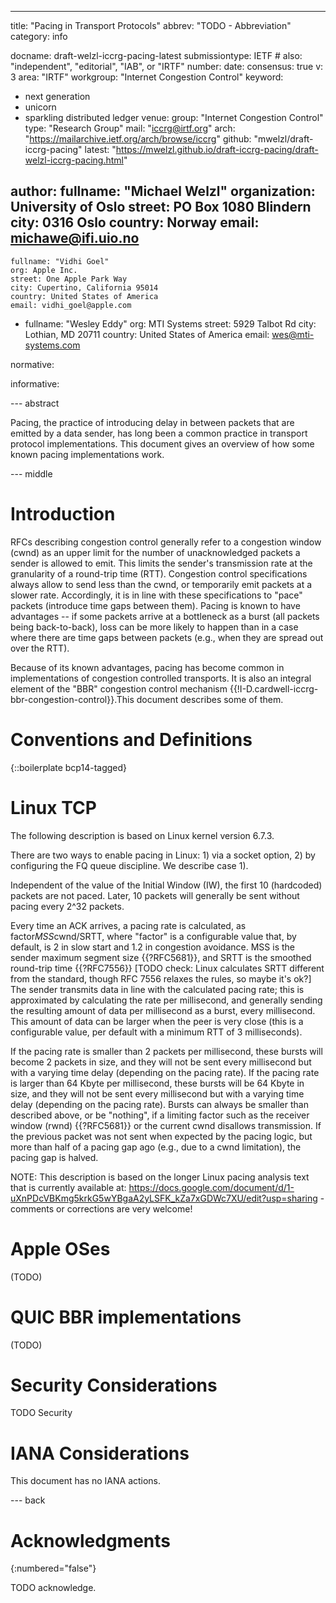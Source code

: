 ---
title: "Pacing in Transport Protocols"
abbrev: "TODO - Abbreviation"
category: info

docname: draft-welzl-iccrg-pacing-latest
submissiontype: IETF  # also: "independent", "editorial", "IAB", or "IRTF"
number:
date:
consensus: true
v: 3
area: "IRTF"
workgroup: "Internet Congestion Control"
keyword:
 - next generation
 - unicorn
 - sparkling distributed ledger
venue:
  group: "Internet Congestion Control"
  type: "Research Group"
  mail: "iccrg@irtf.org"
  arch: "https://mailarchive.ietf.org/arch/browse/iccrg"
  github: "mwelzl/draft-iccrg-pacing"
  latest: "https://mwelzl.github.io/draft-iccrg-pacing/draft-welzl-iccrg-pacing.html"

author:
    fullname: "Michael Welzl"
    organization: University of Oslo
    street: PO Box 1080 Blindern
    city: 0316 Oslo
    country: Norway
    email: michawe@ifi.uio.no
 -
    fullname: "Vidhi Goel"
    org: Apple Inc.
    street: One Apple Park Way
    city: Cupertino, California 95014
    country: United States of America
    email: vidhi_goel@apple.com
 -
    fullname: "Wesley Eddy"
    org: MTI Systems
    street: 5929 Talbot Rd
    city: Lothian, MD 20711
    country: United States of America
    email: wes@mti-systems.com

normative:

informative:


--- abstract

Pacing, the practice of introducing delay in between packets that are emitted by a data sender, has long been a common practice in transport protocol implementations. This document gives an overview of how some known pacing implementations work.


--- middle

# Introduction

RFCs describing congestion control generally refer to a congestion window (cwnd) as an upper limit for the number of unacknowledged packets a sender is allowed to emit. This limits the sender's transmission rate at the granularity of a round-trip time (RTT). Congestion control specifications always allow to send less than the cwnd, or temporarily emit packets at a slower rate. Accordingly, it is in line with these specifications to "pace" packets (introduce time gaps between them). Pacing is known to have advantages -- if some packets arrive at a bottleneck as a burst (all packets being back-to-back), loss can be more likely to happen than in a case where there are time gaps between packets (e.g., when they are spread out over the RTT).

Because of its known advantages, pacing has become common in implementations of congestion controlled transports. It is also an integral element of the "BBR" congestion control mechanism {{!I-D.cardwell-iccrg-bbr-congestion-control}}.This document describes some of them.


# Conventions and Definitions

{::boilerplate bcp14-tagged}


# Linux TCP

The following description is based on Linux kernel version 6.7.3.

There are two ways to enable pacing in Linux: 1) via a socket option, 2) by configuring the FQ queue discipline. We describe case 1).

Independent of the value of the Initial Window (IW), the first 10 (hardcoded) packets are not paced. Later, 10 packets will generally be sent without pacing every 2^32 packets.

Every time an ACK arrives, a pacing rate is calculated, as factor*MSS*cwnd/SRTT, where "factor" is a configurable value that, by default, is 2 in slow start and 1.2 in congestion avoidance. MSS is the sender maximum segment size {{?RFC5681}}, and SRTT is the smoothed round-trip time {{?RFC7556}} [TODO check: Linux calculates SRTT different from the standard, though RFC 7556 relaxes the rules, so maybe it's ok?]
The sender transmits data in line with the calculated pacing rate; this is approximated by calculating the rate per millisecond, and generally sending the resulting amount of data per millisecond as a burst, every millisecond. This amount of data can be larger when the peer is very close (this is a configurable value, per default with a minimum RTT of 3 milliseconds).

If the pacing rate is smaller than 2 packets per millisecond, these bursts will become 2 packets in size, and they will not be sent every millisecond but with a varying time delay (depending on the pacing rate).
If the pacing rate is larger than 64 Kbyte per millisecond, these bursts will be 64 Kbyte in size, and they will not be sent every millisecond but with a varying time delay (depending on the pacing rate).
Bursts can always be smaller than described above, or be "nothing", if a limiting factor such as the receiver window (rwnd) {{?RFC5681}} or the current cwnd disallows transmission.
If the previous packet was not sent when expected by the pacing logic, but more than half of a pacing gap ago (e.g., due to a cwnd limitation), the pacing gap is halved.

NOTE: This description is based on the longer Linux pacing analysis text that is currently available at: https://docs.google.com/document/d/1-uXnPDcVBKmg5krkG5wYBgaA2yLSFK_kZa7xGDWc7XU/edit?usp=sharing  - comments or corrections are very welcome!


# Apple OSes

(TODO)


# QUIC BBR implementations

(TODO)


# Security Considerations

TODO Security


# IANA Considerations

This document has no IANA actions.


--- back

# Acknowledgments
{:numbered="false"}

TODO acknowledge.
